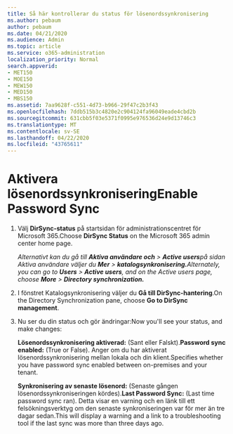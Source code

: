 ```yaml
---
title: Så här kontrollerar du status för lösenordssynkronisering
ms.author: pebaum
author: pebaum
ms.date: 04/21/2020
ms.audience: Admin
ms.topic: article
ms.service: o365-administration
localization_priority: Normal
search.appverid:
- MET150
- MOE150
- MEW150
- MED150
- MBS150
ms.assetid: 7aa9628f-c551-4d73-b966-29f47c2b3f43
ms.openlocfilehash: 7ddb515b3c4820e2c904124fa96049eade4cbd2b
ms.sourcegitcommit: 631cbb5f03e5371f0995e976536d24e9d13746c3
ms.translationtype: MT
ms.contentlocale: sv-SE
ms.lasthandoff: 04/22/2020
ms.locfileid: "43765611"
---
```

# <a name="enable-password-sync"></a><span data-ttu-id="f9e68-102">Aktivera lösenordssynkronisering</span><span class="sxs-lookup"><span data-stu-id="f9e68-102">Enable Password Sync</span></span>

1.  <span data-ttu-id="f9e68-103">Välj **DirSync-status** på startsidan för administrationscentret för Microsoft 365.</span><span class="sxs-lookup"><span data-stu-id="f9e68-103">Choose **DirSync Status** on the Microsoft 365 admin center home page.</span></span> 
    
     <span data-ttu-id="f9e68-104">*Alternativt kan du gå till **Aktiva användare och** \> **Active users**på sidan Aktiva användare väljer du **Mer** \> **katalogsynkronisering.***</span><span class="sxs-lookup"><span data-stu-id="f9e68-104">*Alternately, you can go to **Users** \> **Active users**, and on the Active users page, choose **More** \> **Directory synchronization.***</span></span> 
    
2. <span data-ttu-id="f9e68-105">I fönstret Katalogsynkronisering väljer du **Gå till DirSync-hantering**.</span><span class="sxs-lookup"><span data-stu-id="f9e68-105">On the Directory Synchronization pane, choose **Go to DirSync management**.</span></span> 
    
3. <span data-ttu-id="f9e68-106">Nu ser du din status och gör ändringar:</span><span class="sxs-lookup"><span data-stu-id="f9e68-106">Now you'll see your status, and make changes:</span></span>
    
    <span data-ttu-id="f9e68-107">**Lösenordssynkronisering aktiverad:** (Sant eller Falskt).</span><span class="sxs-lookup"><span data-stu-id="f9e68-107">**Password sync enabled:** (True or False).</span></span> <span data-ttu-id="f9e68-108">Anger om du har aktiverat lösenordssynkronisering mellan lokala och din klient.</span><span class="sxs-lookup"><span data-stu-id="f9e68-108">Specifies whether you have password sync enabled between on-premises and your tenant.</span></span> 
    
    <span data-ttu-id="f9e68-109">**Synkronisering av senaste lösenord:** (Senaste gången lösenordssynkroniseringen kördes).</span><span class="sxs-lookup"><span data-stu-id="f9e68-109">**Last Password Sync:** (Last time password sync ran).</span></span> <span data-ttu-id="f9e68-110">Detta visar en varning och en länk till ett felsökningsverktyg om den senaste synkroniseringen var för mer än tre dagar sedan.</span><span class="sxs-lookup"><span data-stu-id="f9e68-110">This will display a warning and a link to a troubleshooting tool if the last sync was more than three days ago.</span></span> 
    

